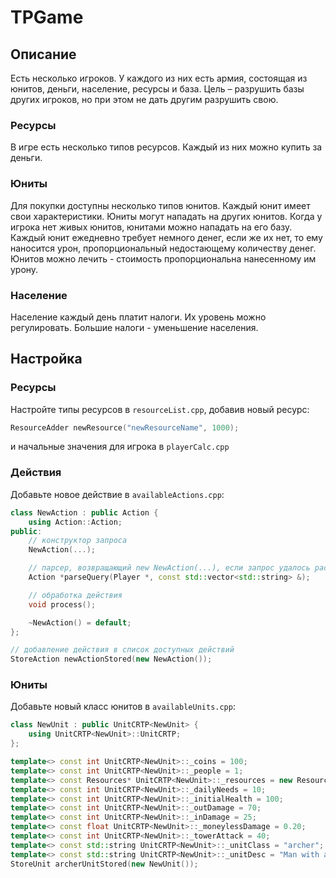 # TPGame

## Описание
Есть несколько игроков. У каждого из них есть армия, состоящая из юнитов, деньги, население, ресурсы и база. Цель – разрушить базы других игроков, но при этом не дать другим разрушить свою.
### Ресурсы
В игре есть несколько типов ресурсов. Каждый из них можно купить за деньги.
### Юниты
Для покупки доступны несколько типов юнитов.  Каждый юнит имеет свои характеристики. Юниты могут нападать на других юнитов. Когда у игрока нет живых юнитов, юнитами можно нападать на его базу. Каждый юнит ежедневно требует немного денег, если же их нет, то ему наносится урон, пропорциональный недостающему количеству денег. Юнитов можно лечить - стоимость пропорциональна нанесенному им урону. 
### Население
Население каждый день платит налоги. Их уровень можно регулировать. Большие налоги - уменьшение населения.

## Настройка
### Ресурсы
Настройте типы ресурсов в `resourceList.cpp`, добавив новый ресурс:
```c++
ResourceAdder newResource("newResourceName", 1000);
```
и начальные значения для игрока в `playerCalc.cpp`
### Действия
Добавьте новое действие в `availableActions.cpp`:
```c++
class NewAction : public Action {
    using Action::Action;
public:
    // конструктор запроса
    NewAction(...);

    // парсер, возвращающий new NewAction(...), если запрос удалось распарсить, иначе nullptr
    Action *parseQuery(Player *, const std::vector<std::string> &);

    // обработка действия
    void process();

    ~NewAction() = default;
};

// добавление действия в список доступных действий
StoreAction newActionStored(new NewAction());
```
### Юниты
Добавьте новый класс юнитов в `availableUnits.cpp`:
```c++
class NewUnit : public UnitCRTP<NewUnit> {
    using UnitCRTP<NewUnit>::UnitCRTP;
};

template<> const int UnitCRTP<NewUnit>::_coins = 100;                                                 // количество монет для создания юнита
template<> const int UnitCRTP<NewUnit>::_people = 1;                                                  // количество людей для создания юнита
template<> const Resources* UnitCRTP<NewUnit>::_resources = new Resources(std::vector<int>({0, 0}));  // необходимые ресурсы для создания юнита
template<> const int UnitCRTP<NewUnit>::_dailyNeeds = 10;                                             // количество монет, которые ежедневно нужно платить юниту
template<> const int UnitCRTP<NewUnit>::_initialHealth = 100;                                         // изначальное здоровье юнита
template<> const int UnitCRTP<NewUnit>::_outDamage = 70;                                              // наносимый урон другому юниту
template<> const int UnitCRTP<NewUnit>::_inDamage = 25;                                               // ответный урон
template<> const float UnitCRTP<NewUnit>::_moneylessDamage = 0.20;                                    // урон за каджую недополученную монету ежедневного финансирования
template<> const int UnitCRTP<NewUnit>::_towerAttack = 40;                                            // наносимый урон базе
template<> const std::string UnitCRTP<NewUnit>::_unitClass = "archer";                                // имя класса юнитов
template<> const std::string UnitCRTP<NewUnit>::_unitDesc = "Man with a bow";                         // описание класса юнитов
StoreUnit archerUnitStored(new NewUnit());                                                            // добавление юнита в список доступных для покупки
```
